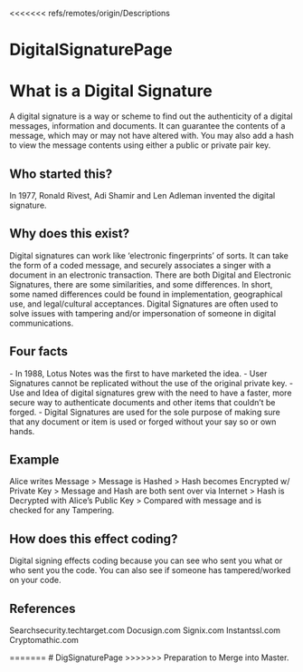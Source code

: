 <<<<<<< refs/remotes/origin/Descriptions
# DigitalSignaturePage
<!DOCTYPE html> 
<head>
    <meta charset="UTF-8">
<body>
    <h1>What is a Digital Signature</h1>
    <p>A digital signature is a way or scheme to find out the authenticity of a digital messages, information and documents. It can guarantee the contents of a message, which may or may not have altered with. You may also add a hash to view the message contents using either a public or private pair key.</p>
    <h2>Who started this?</h2>
    <p>In 1977, Ronald Rivest, Adi Shamir and Len Adleman invented the digital signature.</p>
    <h2>Why does this exist?</h2>
    <p>Digital signatures can work like ‘electronic fingerprints’ of sorts. It can take the form of a coded message, and securely associates a singer with a document in an electronic transaction. There are both Digital and Electronic Signatures, there are some similarities, and some differences. In short, some named differences could be found in implementation, geographical use, and legal/cultural acceptances. Digital Signatures are often used to solve issues with tampering and/or impersonation of someone in digital communications.</p>
    <h2>Four facts</h2>
    <p>- In 1988, Lotus Notes was the first to have marketed the idea.   - User Signatures cannot be replicated without the use of the original private key.   - Use and Idea of digital signatures grew with the need to have a faster, more secure way to authenticate documents and other items that couldn’t be forged.   - Digital Signatures are used for the sole purpose of making sure that any document or item is used or forged without your say so or own hands.</p>
    <h2>Example</h2>
    <p>Alice writes Message > Message is Hashed > Hash becomes Encrypted w/ Private Key > Message and Hash are both sent over via Internet > Hash is Decrypted with Alice’s Public Key > Compared with message and is checked for any Tampering.</p>
    <h2>How does this effect coding?</h2>
    <p>Digital signing effects coding because you can see who sent you what or who sent you the code. You can also see if someone has tampered/worked on your code.</p>
    <h2>References</h2>
    <p>Searchsecurity.techtarget.com
    Docusign.com
    Signix.com
    Instantssl.com
    Cryptomathic.com</p>
</html>
=======
# DigSignaturePage
>>>>>>> Preparation to Merge into Master.
